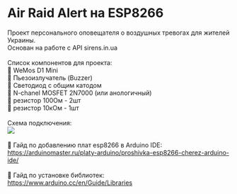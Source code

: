 # Air Raid Alert на ESP8266
Проект персонального оповещателя о воздушных тревогах для жителей Украины.<br>
Основан на работе с API sirens.in.ua<br>
<br>
Список компонентов для проекта:<br>
📌 WeMos D1 Mini<br>
📌 Пьезоизлучатель (Buzzer)<br>
📌 Светодиод с общим катодом<br>
📌 N-chanel MOSFET 2N7000 (или анологичный)<br>
📌 резистор 100Ом - 2шт<br>
📌 резистор 10кОм - 1шт<br>
<br>
Схема подключения:<br>
<img src="https://raw.githubusercontent.com/pavel-fomychov/air-raid-alert-esp8266/main/scheme.jpg"><br>
<br>
📌 Гайд по добавлению плат esp8266 в Arduino IDE:<br>
https://arduinomaster.ru/platy-arduino/proshivka-esp8266-cherez-arduino-ide/<br>
<br>
📌 Гайд по установке библиотек:<br>
https://www.arduino.cc/en/Guide/Libraries<br>
